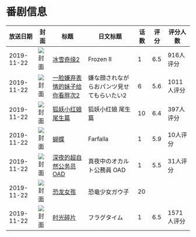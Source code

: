 # 番剧信息

|放送日期|封面|标题|日文标题|话数|评分|评分人数|
|---|---|---|---|---|---|---|
|2019-11-22|![封面](https://lain.bgm.tv/pic/cover/c/54/9a/128131_KC5W5.jpg)|[冰雪奇缘2](https://bangumi.tv/subject/128131)|Frozen II|1|6.5|916人评分|
|2019-11-22|![封面](https://lain.bgm.tv/pic/cover/c/68/85/256668_aVp27.jpg)|[一脸嫌弃表情的妹子给你看胖次2](https://bangumi.tv/subject/256668)|嫌な顔されながらおパンツ見せてもらいたい2|6|5.6|1011人评分|
|2019-11-22|![封面](https://lain.bgm.tv/pic/cover/c/bb/39/282634_cafXf.jpg)|[狐妖小红娘 尾生篇](https://bangumi.tv/subject/282634)|狐妖小红娘 尾生篇|10|6.4|397人评分|
|2019-11-22|![封面](https://lain.bgm.tv/pic/cover/c/c5/6f/295397_6BO1V.jpg)|[蝴蝶](https://bangumi.tv/subject/295397)|Farfalla|1|5.9|10人评分|
|2019-11-22|![封面](https://lain.bgm.tv/pic/cover/c/4c/d9/295807_GlRJ1.jpg)|[深夜的超自然公务员 OAD](https://bangumi.tv/subject/295807)|真夜中のオカルト公務員 OAD|1|5.5|31人评分|
|2019-11-22|![封面](https://lain.bgm.tv/pic/cover/c/a7/65/302672_Z3s8Z.jpg)|[恐龙女孩](https://bangumi.tv/subject/302672)|恐竜少女ガウ子|20|||
|2019-11-22|![封面](https://lain.bgm.tv/pic/cover/c/eb/9c/277727_66A06.jpg)|[时光碎片](https://bangumi.tv/subject/277727)|フラグタイム|1|6.5|1571人评分|
